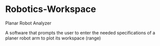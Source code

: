 # Robotics-Workspace
Planar Robot Analyzer

A software that prompts the user to enter the needed specifications of a planer robot arm to plot its workspace (range)
